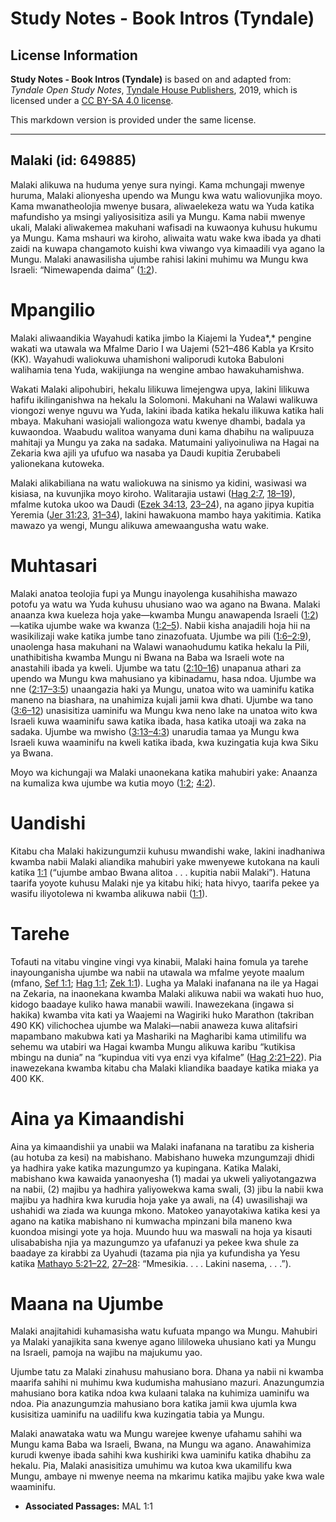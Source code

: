 # Study Notes - Book Intros (Tyndale)

## License Information

**Study Notes - Book Intros (Tyndale)** is based on and adapted from: _Tyndale Open Study Notes_, [Tyndale House Publishers](https://tyndaleopenresources.com/), 2019, which is licensed under a [CC BY-SA 4.0 license](https://creativecommons.org/licenses/by-sa/4.0/legalcode.en).

This markdown version is provided under the same license.



--------------------------------

## Malaki (id: 649885)

Malaki alikuwa na huduma yenye sura nyingi. Kama mchungaji mwenye huruma, Malaki alionyesha upendo wa Mungu kwa watu waliovunjika moyo. Kama mwanatheolojia mwenye busara, aliwaelekeza watu wa Yuda katika mafundisho ya msingi yaliyosisitiza asili ya Mungu. Kama nabii mwenye ukali, Malaki aliwakemea makuhani wafisadi na kuwaonya kuhusu hukumu ya Mungu. Kama mshauri wa kiroho, aliwaita watu wake kwa ibada ya dhati zaidi na kuwapa changamoto kuishi kwa viwango vya kimaadili vya agano la Mungu. Malaki anawasilisha ujumbe rahisi lakini muhimu wa Mungu kwa Israeli: “Nimewapenda daima” ([1:2](https://ref.ly/Mal1:2)).

Mpangilio
=========

Malaki aliwaandikia Wayahudi katika jimbo la Kiajemi la Yudea*,* pengine wakati wa utawala wa Mfalme Dario I wa Uajemi (521–486 Kabla ya Krsito (KK). Wayahudi waliokuwa uhamishoni waliporudi kutoka Babuloni walihamia tena Yuda, wakijiunga na wengine ambao hawakuhamishwa.

Wakati Malaki alipohubiri, hekalu lilikuwa limejengwa upya, lakini lilikuwa hafifu ikilinganishwa na hekalu la Solomoni. Makuhani na Walawi walikuwa viongozi wenye nguvu wa Yuda, lakini ibada katika hekalu ilikuwa katika hali mbaya. Makuhani wasiojali waliongoza watu kwenye dhambi, badala ya kuwaondoa. Waabudu walitoa wanyama duni kama dhabihu na walipuuza mahitaji ya Mungu ya zaka na sadaka. Matumaini yaliyoinuliwa na Hagai na Zekaria kwa ajili ya ufufuo wa nasaba ya Daudi kupitia Zerubabeli yalionekana kutoweka.

Malaki alikabiliana na watu waliokuwa na sinismo ya kidini, wasiwasi wa kisiasa, na kuvunjika moyo kiroho. Walitarajia ustawi ([Hag 2:7](https://ref.ly/Hag2:7), [18–19](https://ref.ly/Hag2:18-Hag2:19)), mfalme kutoka ukoo wa Daudi ([Ezek 34:13](https://ref.ly/Ezek34:13), [23–24](https://ref.ly/Ezek34:23-Ezek34:24)), na agano jipya kupitia Yeremia ([Jer 31:23](https://ref.ly/Jer31:23), [31–34](https://ref.ly/Jer31:31-Jer31:34)), lakini hawakuona mambo haya yakitimia. Katika mawazo ya wengi, Mungu alikuwa amewaangusha watu wake.

Muhtasari
=========

Malaki anatoa teolojia fupi ya Mungu inayolenga kusahihisha mawazo potofu ya watu wa Yuda kuhusu uhusiano wao wa agano na Bwana. Malaki anaanza kwa kueleza hoja yake—kwamba Mungu anawapenda Israeli ([1:2](https://ref.ly/Mal1:2))—katika ujumbe wake wa kwanza ([1:2–5](https://ref.ly/Mal1:2-Mal1:5)). Nabii kisha anajadili hoja hii na wasikilizaji wake katika jumbe tano zinazofuata. Ujumbe wa pili ([1:6–2:9](https://ref.ly/Mal1:6-Mal2:9)), unaolenga hasa makuhani na Walawi wanaohudumu katika hekalu la Pili, unathibitisha kwamba Mungu ni Bwana na Baba wa Israeli wote na anastahili ibada ya kweli. Ujumbe wa tatu ([2:10–16](https://ref.ly/Mal2:10-Mal2:16)) unapanua athari za upendo wa Mungu kwa mahusiano ya kibinadamu, hasa ndoa. Ujumbe wa nne ([2:17–3:5](https://ref.ly/Mal2:17-Mal3:5)) unaangazia haki ya Mungu, unatoa wito wa uaminifu katika maneno na biashara, na unahimiza kujali jamii kwa dhati. Ujumbe wa tano ([3:6–12](https://ref.ly/Mal3:6-Mal3:12)) unasisitiza uaminifu wa Mungu kwa neno lake na unatoa wito kwa Israeli kuwa waaminifu sawa katika ibada, hasa katika utoaji wa zaka na sadaka. Ujumbe wa mwisho ([3:13–4:3](https://ref.ly/Mal3:13-Mal4:3)) unarudia tamaa ya Mungu kwa Israeli kuwa waaminifu na kweli katika ibada, kwa kuzingatia kuja kwa Siku ya Bwana.

Moyo wa kichungaji wa Malaki unaonekana katika mahubiri yake: Anaanza na kumaliza kwa ujumbe wa kutia moyo ([1:2](https://ref.ly/Mal1:2); [4:2](https://ref.ly/Mal4:2)).

Uandishi
========

Kitabu cha Malaki hakizungumzii kuhusu mwandishi wake, lakini inadhaniwa kwamba nabii Malaki aliandika mahubiri yake mwenyewe kutokana na kauli katika [1:1](https://ref.ly/Mal1:1) (“ujumbe ambao Bwana alitoa . . . kupitia nabii Malaki”). Hatuna taarifa yoyote kuhusu Malaki nje ya kitabu hiki; hata hivyo, taarifa pekee ya wasifu iliyotolewa ni kwamba alikuwa nabii ([1:1](https://ref.ly/Mal1:1)).

Tarehe
======

Tofauti na vitabu vingine vingi vya kinabii, Malaki haina fomula ya tarehe inayounganisha ujumbe wa nabii na utawala wa mfalme yeyote maalum (mfano, [Sef 1:1](https://ref.ly/Zeph1:1); [Hag 1:1](https://ref.ly/Hag1:1); [Zek 1:1](https://ref.ly/Zech1:1)). Lugha ya Malaki inafanana na ile ya Hagai na Zekaria, na inaonekana kwamba Malaki alikuwa nabii wa wakati huo huo, kidogo baadaye kuliko hawa manabii wawili. Inawezekana (ingawa si hakika) kwamba vita kati ya Waajemi na Wagiriki huko Marathon (takriban 490 KK) vilichochea ujumbe wa Malaki—nabii anaweza kuwa alitafsiri mapambano makubwa kati ya Mashariki na Magharibi kama utimilifu wa sehemu wa utabiri wa Hagai kwamba Mungu alikuwa karibu “kutikisa mbingu na dunia” na “kupindua viti vya enzi vya kifalme” ([Hag 2:21–22](https://ref.ly/Hag2:21-Hag2:22)). Pia inawezekana kwamba kitabu cha Malaki kliandika baadaye katika miaka ya 400 KK.

Aina ya Kimaandishi
===================

Aina ya kimaandishii ya unabii wa Malaki inafanana na taratibu za kisheria (au hotuba za kesi) na mabishano. Mabishano huweka mzungumzaji dhidi ya hadhira yake katika mazungumzo ya kupingana. Katika Malaki, mabishano kwa kawaida yanaonyesha (1\) madai ya ukweli yaliyotangazwa na nabii, (2\) majibu ya hadhira yaliyowekwa kama swali, (3\) jibu la nabii kwa majibu ya hadhira kwa kurudia hoja yake ya awali, na (4\) uwasilishaji wa ushahidi wa ziada wa kuunga mkono. Matokeo yanayotakiwa katika kesi ya agano na katika mabishano ni kumwacha mpinzani bila maneno kwa kuondoa misingi yote ya hoja. Muundo huu wa maswali na hoja ya kisauti ulisababisha njia ya mazungumzo ya ufafanuzi ya pekee kwa shule za baadaye za kirabbi za Uyahudi (tazama pia njia ya kufundisha ya Yesu katika [Mathayo 5:21–22](https://ref.ly/Matt5:21-Matt5:22), [27–28](https://ref.ly/Matt5:27-Matt5:28): “Mmesikia. . . . Lakini nasema, . . .”).

Maana na Ujumbe
===============

Malaki anajitahidi kuhamasisha watu kufuata mpango wa Mungu. Mahubiri ya Malaki yanajikita sana kwenye agano lililoweka uhusiano kati ya Mungu na Israeli, pamoja na wajibu na majukumu yao.

Ujumbe tatu za Malaki zinahusu mahusiano bora. Dhana ya nabii ni kwamba maarifa sahihi ni muhimu kwa kudumisha mahusiano mazuri. Anazungumzia mahusiano bora katika ndoa kwa kulaani talaka na kuhimiza uaminifu wa ndoa. Pia anazungumzia mahusiano bora katika jamii kwa ujumla kwa kusisitiza uaminifu na uadilifu kwa kuzingatia tabia ya Mungu.

Malaki anawataka watu wa Mungu warejee kwenye ufahamu sahihi wa Mungu kama Baba wa Israeli, Bwana, na Mungu wa agano. Anawahimiza kurudi kwenye ibada sahihi kwa kushiriki kwa uaminifu katika dhabihu za hekalu. Pia, Malaki anasisitiza umuhimu wa kutoa kwa ukamilifu kwa Mungu, ambaye ni mwenye neema na mkarimu katika majibu yake kwa wale waaminifu.

* **Associated Passages:** MAL 1:1

